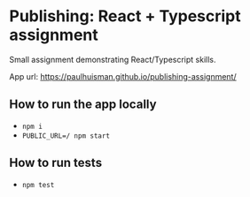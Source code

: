 # Publishing: React + Typescript assignment

Small assignment demonstrating React/Typescript skills.

App url: https://paulhuisman.github.io/publishing-assignment/

## How to run the app locally

- `npm i`
- `PUBLIC_URL=/ npm start`

## How to run tests

- `npm test`

